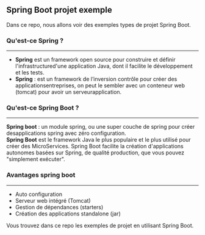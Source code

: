 ## Spring Boot projet exemple
Dans ce repo, nous allons voir des exemples types de projet Spring Boot.

### Qu'est-ce Spring ?
---
* **Spring** est un framework open source pour construire et définir l'infrastructured'une application Java, dont il facilite le développement et les tests.
* **Spring** : est un framework de l’inversion contrôle pour créer des applicationsentreprises, on peut le sembler avec un conteneur web (tomcat) pour avoir un serveurapplication.

### Qu'est-ce Spring Boot ?
---
**Spring boot** : un module spring, ou une super couche de spring pour créer desapplications spring avec zéro configuration.<br/>
**Spring Boot** est le framework Java le plus populaire et le plus utilisé pour créer des MicroServices. Spring Boot facilite la création d'applications autonomes basées sur Spring, de qualité production, que vous pouvez "simplement exécuter".

### Avantages spring boot
---
* Auto configuration
* Serveur web intégré (Tomcat)
* Gestion de dépendances (starters)
* Création des applications standalone (jar)

Vous trouvez dans ce repo les exemples de projet en utilisant Spring Boot.